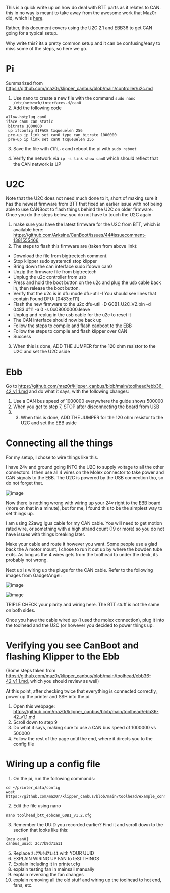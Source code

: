 This is a quick write up on how do deal with BTT parts as it relates to CAN. this in no way is meant to take away from the awesome work that Maz0r did, which is [here](https://github.com/maz0r/klipper_canbus/).

Rather, this document covers using the U2C 2.1 and EBB36 to get CAN going for a typical setup.

Why write this? its a pretty common setup and it can be confusing/easy to miss some of the steps, so here we go.

# Pi

Summarized from https://github.com/maz0r/klipper_canbus/blob/main/controller/u2c.md

1. Use nano to create a new file with the command `sudo nano /etc/network/interfaces.d/can0`
2. Add the following code
```
allow-hotplug can0
iface can0 can static
 bitrate 1000000
 up ifconfig $IFACE txqueuelen 256
 pre-up ip link set can0 type can bitrate 1000000
 pre-up ip link set can0 txqueuelen 256
 ```

3. Save the file with `CTRL-x` and reboot the pi with `sudo reboot`

4. Verify the network via `ip -s link show can0` which should reflect that the CAN network is UP

# U2C

Note that the U2C does not need much done to it, short of making sure it has the newest firmware from BTT that fixed an earlier
issue with not being able to use CANBoot to flash things behind the U2C on older firmware. Once you do the steps below, you do not
have to touch the U2C again

1. make sure you have the latest firmware for the U2C from BTT, which is available here: https://github.com/Arksine/CanBoot/issues/44#issuecomment-1381555466
2. The steps to flash this firmware are (taken from above link):
  - Download the file from bigtreetech comment.
  - Stop klipper sudo systemctl stop klipper
  - Bring down the can interface sudo ifdown can0
  - Unzip the firmware file from bigtreetech
  - Unplug the u2c controller from usb
  - Press and hold the boot button on the u2c and plug the usb cable back in, then release the boot button.
  - Verify that the u2c is in dfu mode dfu-util -l You should see lines that contain Found DFU: [0483:df11]
  - Flash the new firmware to the u2c dfu-util -D G0B1_U2C_V2.bin -d 0483:df11 -a 0 -s 0x08000000:leave
  - Unplug and replug in the usb cable for the u2c to reset it
  - The CAN interface should now be back up
  - Follow the steps to compile and flash canboot to the EBB
  - Follow the steps to compile and flash klipper over CAN
  - Success
3. When this is done, ADD THE JUMPER for the 120 ohm resistor to the U2C and set the U2C aside

# Ebb

Go to https://github.com/maz0r/klipper_canbus/blob/main/toolhead/ebb36-42_v1.1.md and do what it says, with the following changes:

1. Use a CAN bus speed of 1000000 everywhere the guide shows 500000
2. When you get to step 7, STOP after disconnecting the board from USB
3. 3. When this is done, ADD THE JUMPER for the 120 ohm resistor to the U2C and set the EBB aside

# Connecting all the things

For my setup, I chose to wire things like this.

I have 24v and ground going INTO the U2C to supply voltage to all the other connectors. I then use all 4 wires on the Molex connector to take power and CAN signals to the EBB. The U2C is powered by the USB connection tho, so do not forget that.

![image](https://user-images.githubusercontent.com/4265254/213817757-1c06da9b-09d2-4e6c-9193-34c6f895c70f.png)

Now there is nothing wrong with wiring up your 24v right to the EBB board (more on that in a minute), but for me, I found this to be the simplest way to set things up.

I am using 22awg Igus cable for my CAN cable. You will need to get motion rated wire, or something with a high strand count (19 or more) so you do not have issues with things breaking later.

Make your cable and route it however you want. Some people use a glad back the A motor mount, I chose to run it out up by where the bowden tube exits. As long as the 4 wires gets from the toolhead to under the deck, its probably not wrong.

Next up is wiring up the plugs for the CAN cable. Refer to the following images from GadgetAngel:

![image](https://user-images.githubusercontent.com/4265254/213820399-95616f29-eccd-40ab-8a78-5ed4f9fe95a3.png)

![image](https://user-images.githubusercontent.com/4265254/213820413-6fae73af-ae0e-40b9-a9ae-c058309c8147.png)


TRIPLE CHECK your plarity and wiring here. The BTT stuff is not the same on both sides.

Once you have the cable wired up (i used the molex connection), plug it into the toolhead and the U2C (or however you decided to power things up.

# Verifying you see CanBoot and flashing Klipper to the Ebb

(Some steps taken from https://github.com/maz0r/klipper_canbus/blob/main/toolhead/ebb36-42_v1.1.md, which you should review as well)

At this point, after checking twice that everything is connected correctly, power up the printer and SSH into the pi.

1. Open this webpage: https://github.com/maz0r/klipper_canbus/blob/main/toolhead/ebb36-42_v1.1.md
2. Scroll down to step 9
3. Do what it says, making sure to use a CAN bus speed of 1000000 vs 500000
4. Follow the rest of the page until the end, where it directs you to the config file

# Wiring up a config file

1. On the pi, run the following commands:

```
cd ~/printer_data/config
wget https://github.com/maz0r/klipper_canbus/blob/main/toolhead/example_configs/toolhead_btt_ebbcan_G0B1_v1.2.cfg
```

2. Edit the file using nano
```
nano toolhead_btt_ebbcan_G0B1_v1.2.cfg
```

3. Remember the UUID you recorded earlier? Find it and scroll down to the section that looks like this:
```
[mcu can0]
canbus_uuid: 2c77b9d71a11
```
5. Replace `2c77b9d71a11` with YOUR UUID
6. EXPLAIN WIRING UP FAN to teSt THINGS
7. Explain including it in printer.cfg
8. explain testing fan in mainsail manually
9. explain reversing the fan changes
10. explain removing all the old stuff and wiring up the toolhead to hot end, fans, etc.
